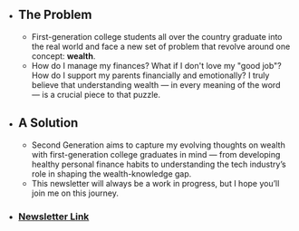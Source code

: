 - ## The Problem
    - First-generation college students all over the country graduate into the real world and face a new set of problem that revolve around one concept: **wealth**.
    - How do I manage my finances? What if I don't love my "good job"? How do I support my parents financially and emotionally? I truly believe that understanding wealth — in every meaning of the word — is a crucial piece to that puzzle.
- ## A Solution
    - Second Generation aims to capture my evolving thoughts on wealth with first-generation college graduates in mind — from developing healthy personal finance habits to understanding the tech industry’s role in shaping the wealth-knowledge gap.
    - This newsletter will always be a work in progress, but I hope you’ll join me on this journey.
- ### [Newsletter Link](https://www.secondgen.co/p/what-is-wealth)
